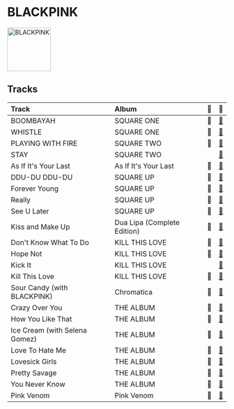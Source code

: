 
# BLACKPINK


<img src="https://i.scdn.co/image/ab6761610000e5eb7b6160c954c6a5b7d4756608" alt="BLACKPINK" width="100" />

## Tracks

| Track                         | Album                       | 💚   | 🔗                                                          |
|:------------------------------|:----------------------------|:----|:-----------------------------------------------------------|
| BOOMBAYAH                     | SQUARE ONE                  | 💚   | [🔗](https://open.spotify.com/track/3yHQKddM8SVCRnuPSo3HPN) |
| WHISTLE                       | SQUARE ONE                  | 💚   | [🔗](https://open.spotify.com/track/7HWmJ1wBecOAMNGjC6SmKE) |
| PLAYING WITH FIRE             | SQUARE TWO                  | 💚   | [🔗](https://open.spotify.com/track/7qmvLmX9tyaTiBAVNI6YEn) |
| STAY                          | SQUARE TWO                  |     | [🔗](https://open.spotify.com/track/4TWHREp4wv0TmewqR6rgRd) |
| As If It's Your Last          | As If It's Your Last        | 💚   | [🔗](https://open.spotify.com/track/1Zyd6zQnC6XIIzmg3hP7Ot) |
| DDU-DU DDU-DU                 | SQUARE UP                   | 💚   | [🔗](https://open.spotify.com/track/7b8YOVV5quZcSKEijDgyWB) |
| Forever Young                 | SQUARE UP                   | 💚   | [🔗](https://open.spotify.com/track/2naEVOadudtXHwtZNfjMDM) |
| Really                        | SQUARE UP                   | 💚   | [🔗](https://open.spotify.com/track/2URMA0ap6SAI8wFmcY1yta) |
| See U Later                   | SQUARE UP                   | 💚   | [🔗](https://open.spotify.com/track/3AyLh4R4D3fQfyqCsTdFf3) |
| Kiss and Make Up              | Dua Lipa (Complete Edition) | 💚   | [🔗](https://open.spotify.com/track/7jr3iPu4O4bTCVwLMbdU2i) |
| Don't Know What To Do         | KILL THIS LOVE              | 💚   | [🔗](https://open.spotify.com/track/0zYqFyhiTj419q56lNsjk0) |
| Hope Not                      | KILL THIS LOVE              | 💚   | [🔗](https://open.spotify.com/track/7mW8ar9hy7GSeH4lohyOKs) |
| Kick It                       | KILL THIS LOVE              |     | [🔗](https://open.spotify.com/track/6Ks1e4WEUeOGgnTGZ4IMXo) |
| Kill This Love                | KILL THIS LOVE              | 💚   | [🔗](https://open.spotify.com/track/18PergoIrGmRyeYxnaXJN2) |
| Sour Candy (with BLACKPINK)   | Chromatica                  | 💚   | [🔗](https://open.spotify.com/track/1IWNylpZ477gIVUDpJL66u) |
| Crazy Over You                | THE ALBUM                   | 💚   | [🔗](https://open.spotify.com/track/7qq0EOPW4RRlqdvMBmdd73) |
| How You Like That             | THE ALBUM                   | 💚   | [🔗](https://open.spotify.com/track/4SFknyjLcyTLJFPKD2m96o) |
| Ice Cream (with Selena Gomez) | THE ALBUM                   | 💚   | [🔗](https://open.spotify.com/track/4JUPEh2DVSXFGExu4Uxevz) |
| Love To Hate Me               | THE ALBUM                   | 💚   | [🔗](https://open.spotify.com/track/7iKDsPfLT0d5mu2htfMKBZ) |
| Lovesick Girls                | THE ALBUM                   | 💚   | [🔗](https://open.spotify.com/track/4Ws314Ylb27BVsvlZOy30C) |
| Pretty Savage                 | THE ALBUM                   | 💚   | [🔗](https://open.spotify.com/track/1XnpzbOGptRwfJhZgLbmSr) |
| You Never Know                | THE ALBUM                   | 💚   | [🔗](https://open.spotify.com/track/39kzWAiVPpycdMpr745oPj) |
| Pink Venom                    | Pink Venom                  | 💚   | [🔗](https://open.spotify.com/track/0skYUMpS0AcbpjcGsAbRGj) |